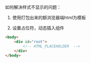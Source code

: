 如何解决样式不显示的问题：

1. 使用打包出来的额浏览器端html为模板

2. 设置占位符，动态插入组件

````html
<body>
    <div id="root">
        <!-- HTML_PLACEHOLDER  -->
    </div>
</body>
````